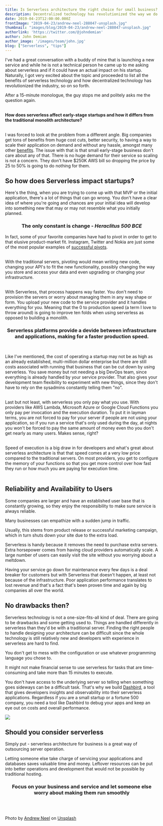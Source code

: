 ```yaml
---
title: Is Serverless architecture the right choice for small business?
description: Decentralized technology has revolutionized the way we do business in every way. But is serverless architecture for business the future? Read more to find out!
date: 2019-04-23T12:00:00.000Z
frontImage: "2019-04-23/andrew-neel-288047-unsplash.jpg"
thumbnail: "images/blog/2019-04-23/andrew-neel-288047-unsplash.jpg"
authorlink: 'https://twitter.com/@johndemian'
author: John Demian
author_image: '/images/team/john.jpg'
blog: ["Serverless", "tips"]
---
```


I've had a great conversation with a buddy of mine that is launching a new service and while he is not a technical person he came up to me asking about serverless and if it could have an actual impact on his startup. Naturally, I got very excited about the topic and proceeded to list all the benefits of serverless technology and how decentralized technology has revolutionized the industry, so on so forth.

After a 15-minute monologue, the guy stops me and politely asks me the question again.
</br>
</br>

<strong> How does serverless affect early-stage startups and how it differs from the traditional monolith architecture?</strong> 
</br>
</br>

I was forced to look at the problem from a different angle. Big companies get tons of benefits from huge cost cuts, better security, to having a way to scale their application on demand and without any hassle, amongst many other <a href="https://dashbird.io/blog/business-benefits-of-serverless/">benefits</a>. The issue with that is that small early-stage business don't care about any of that. There is no huge demand for their service so scaling is not a concern. They don't have $250K AWS bill so dropping the price by 25 to 50% is going to do nothing for them.

<h2>So how does Serverless impact startups?</h2>
Here's the thing, when you are trying to come up with that MVP or the initial application, there's a lot of things that can go wrong. You don't have a clear idea of where you're going and chances are your initial idea will develop into something new that may or may not resemble what you initially planned.

<h3><center>The only constant is change - <i>Heraclitus 500 BCE</i></center></h3>

In fact, some of your favorite companies have had to pivot in order to get to that elusive product-market fit. Instagram, Twitter and Nokia are just some of the most popular examples of <a href="https://www.forbes.com/sites/jasonnazar/2013/10/08/14-famous-business-pivots/#2a18cbb75797">successful pivots</a>.
</br>
</br>

With the traditional servers, pivoting would mean writing new code, changing your API's to fit the new functionality, possibly changing the way you store and access your data and even upgrading or changing your infrastructure.
</br>
</br>

With Serverless, that process happens way faster. You don't need to provision the servers or worry about managing them in any way shape or form. You upload your new code to the service provider and it handles everything for you. Meaning that the 0 to production speed (a term I love to throw around) is going to improve ten folds when using serverless as opposed to building a monolith.

<h3><center>Serverless platforms provide a devide between infrastructure and applications, making for a faster production speed.</center></h3>
</br>

Like I've mentioned, the cost of operating a startup may not be as high as an already established, multi-million dollar enterprise but there are still costs associated with running that business that can be cut down by using serverless. You save money but not needing a big DevOps team, since everything is already handled by your service provider. That also gives your development team flexibility to experiment with new things, since they don't have to rely on the sysadmins constantly telling them "no".
</br></br>

Last but not least, with serverless you only pay what you use. With providers like AWS Lambda, Microsoft Azure or Google Cloud Functions you only pay per invocation and the execution duration. To put it in layman terms, you are not forced to pay for your server if people are not using your application, so if you run a service that's only used during the day, at nights you won't be forced to pay the same amount of money even tho you don't get nearly as many users. Makes sense, right?
</br>
</br>

Speed of execution is a big draw in for developers and what's great about serverless architecture is that that speed comes at a very low price compared to the traditional servers. On most providers, you get to configure the memory of your functions so that you get more control over how fast they run or how much you are paying for execution time. 
</br></br>


<h2>Reliability and Availability to Users</h2>

Some companies are larger and have an established user base that is constantly growing, so they enjoy the responsibility to make sure service is always reliable.

Many businesses can empathize with a sudden jump in traffic.

Usually, this stems from product release or successful marketing campaign, which in turn shuts down your site due to the extra load.

Serverless is handy because it removes the need to purchase extra servers. Extra horsepower comes from having cloud providers automatically scale. A large number of users can easily visit the site without you worrying about a meltdown.

Having your service go down for maintenance every few days is a deal breaker for customers but with Serverless that doesn't happen, at least not because of the infrastructure. Poor application performance translates to lost revenue and that's a fact that's been proven time and again by big companies all over the world.

<h2>No drawbacks then?</h2>
Serverless technology is not a one-size-fits-all kind of deal. There are going to be drawbacks and some getting used to. Things are handled differently in serverless than they'd be with a traditional server. Finding the right people to handle designing your architecture can be difficult since the whole technology is still relatively new and developers with experience in serverless are hard to find.

You don't get to mess with the configuration or use whatever programming language you chose to. 

It might not make financial sense to use serverless for tasks that are time-consuming and take more than 15 minutes to execute.

You don't have access to the underlying server so telling when something goes sideways can be a difficult task. That's why we build <a href="http://dashbird.io">Dashbird</a>, a tool that gives developers insights and observability into their serverless applications. Regardless if you are a small startup or a fortune 500 company, you need a tool like Dashbird to debug your apps and keep an eye out on costs and overall performance.

<img src="https://dashbird.io/images/docs/errorview-2019.02.13.png">

<h2>Should you consider serverless</h2>
Simply put - serverless architecture for business is a great way of outsourcing server operation.

Letting someone else take charge of servicing your applications and databases saves valuable time and money. Leftover resources can be put into better operations and development that would not be possible by traditional hosting.

<h3><center>Focus on your business and service and let someone else worry about making them run smoothly</center></h3>
</br>
</br>

<span>Photo by <a href="https://unsplash.com/photos/fkalryO4dUI?utm_source=unsplash&amp;utm_medium=referral&amp;utm_content=creditCopyText">Andrew Neel</a> on <a href="/search/photos/small-business?utm_source=unsplash&amp;utm_medium=referral&amp;utm_content=creditCopyText">Unsplash</a></span>

